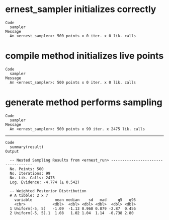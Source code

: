 # ernest_sampler initializes correctly

    Code
      sampler
    Message
      An <ernest_sampler>: 500 points x 0 iter. x 0 lik. calls

# compile method initializes live points

    Code
      sampler
    Message
      An <ernest_sampler>: 500 points x 0 iter. x 0 lik. calls

# generate method performs sampling

    Code
      sampler
    Message
      An <ernest_sampler>: 500 points x 99 iter. x 2475 lik. calls

---

    Code
      summary(result)
    Output
      
      -- Nested Sampling Results from <ernest_run> -----------------------------------
      No. Points: 500
      No. Iterations: 99
      No. Lik. Calls: 2475
      Log. Evidence: -4.774 (± 0.542)
      
      -- Weighted Posterior Distribution 
      # A tibble: 2 x 7
        variable          mean median    sd   mad     q5   q95
        <chr>            <dbl>  <dbl> <dbl> <dbl>  <dbl> <dbl>
      1 Uniform(-5, 5)   -1.09  -1.13 0.960 0.879 -2.87  0.456
      2 Uniform(-5, 5).1  1.08   1.02 1.04  1.14  -0.738 2.80 

